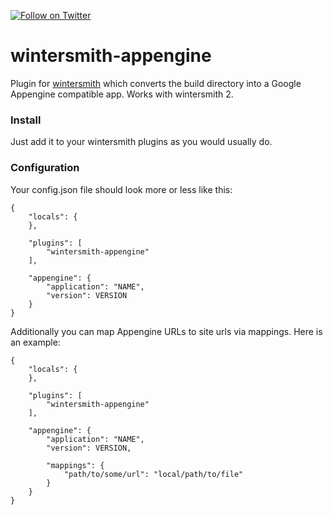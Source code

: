 [![Follow on Twitter](https://img.shields.io/twitter/follow/websecurify.svg?logo=twitter)](https://twitter.com/websecurify)

# wintersmith-appengine

Plugin for [wintersmith](https://github.com/jnordberg/wintersmith) which converts the build directory into a Google Appengine compatible app. Works with wintersmith 2.

### Install

Just add it to your wintersmith plugins as you would usually do.

### Configuration

Your config.json file should look more or less like this:

	{
		"locals": {
		},
		
		"plugins": [
			"wintersmith-appengine"
		],
		
		"appengine": {
			"application": "NAME",
			"version": VERSION
		}
	}

Additionally you can map Appengine URLs to site urls via mappings. Here is an example:

	{
		"locals": {
		},
	
		"plugins": [
			"wintersmith-appengine"
		],
	
		"appengine": {
			"application": "NAME",
			"version": VERSION,
		
			"mappings": {
				"path/to/some/url": "local/path/to/file"
			}
		}
	}
